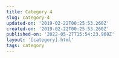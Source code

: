 ```yaml
---
title: Category 4
slug: category-4
updated-on: '2019-02-22T00:25:53.260Z'
created-on: '2019-02-22T00:25:53.260Z'
published-on: '2022-05-27T15:54:23.968Z'
layout: '[category].html'
tags: category
---
```



